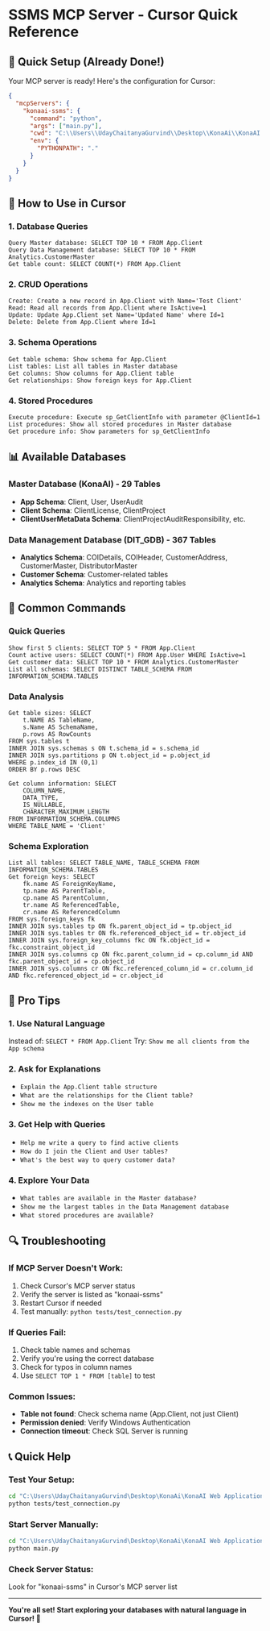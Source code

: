# SSMS MCP Server - Cursor Quick Reference

## 🚀 **Quick Setup (Already Done!)**

Your MCP server is ready! Here's the configuration for Cursor:

```json
{
  "mcpServers": {
    "konaai-ssms": {
      "command": "python",
      "args": ["main.py"],
      "cwd": "C:\\Users\\UdayChaitanyaGurvind\\Desktop\\KonaAi\\KonaAI Web Application\\KonaAI-SSMS-MCP\\mcp-server",
      "env": {
        "PYTHONPATH": "."
      }
    }
  }
}
```

## 🎯 **How to Use in Cursor**

### **1. Database Queries**
```
Query Master database: SELECT TOP 10 * FROM App.Client
Query Data Management database: SELECT TOP 10 * FROM Analytics.CustomerMaster
Get table count: SELECT COUNT(*) FROM App.Client
```

### **2. CRUD Operations**
```
Create: Create a new record in App.Client with Name='Test Client'
Read: Read all records from App.Client where IsActive=1
Update: Update App.Client set Name='Updated Name' where Id=1
Delete: Delete from App.Client where Id=1
```

### **3. Schema Operations**
```
Get table schema: Show schema for App.Client
List tables: List all tables in Master database
Get columns: Show columns for App.Client table
Get relationships: Show foreign keys for App.Client
```

### **4. Stored Procedures**
```
Execute procedure: Execute sp_GetClientInfo with parameter @ClientId=1
List procedures: Show all stored procedures in Master database
Get procedure info: Show parameters for sp_GetClientInfo
```

## 📊 **Available Databases**

### **Master Database (KonaAI) - 29 Tables**
- **App Schema**: Client, User, UserAudit
- **Client Schema**: ClientLicense, ClientProject
- **ClientUserMetaData Schema**: ClientProjectAuditResponsibility, etc.

### **Data Management Database (DIT_GDB) - 367 Tables**
- **Analytics Schema**: COIDetails, COIHeader, CustomerAddress, CustomerMaster, DistributorMaster
- **Customer Schema**: Customer-related tables
- **Analytics Schema**: Analytics and reporting tables

## 🔧 **Common Commands**

### **Quick Queries**
```
Show first 5 clients: SELECT TOP 5 * FROM App.Client
Count active users: SELECT COUNT(*) FROM App.User WHERE IsActive=1
Get customer data: SELECT TOP 10 * FROM Analytics.CustomerMaster
List all schemas: SELECT DISTINCT TABLE_SCHEMA FROM INFORMATION_SCHEMA.TABLES
```

### **Data Analysis**
```
Get table sizes: SELECT 
    t.NAME AS TableName,
    s.Name AS SchemaName,
    p.rows AS RowCounts
FROM sys.tables t
INNER JOIN sys.schemas s ON t.schema_id = s.schema_id
INNER JOIN sys.partitions p ON t.object_id = p.object_id
WHERE p.index_id IN (0,1)
ORDER BY p.rows DESC

Get column information: SELECT 
    COLUMN_NAME,
    DATA_TYPE,
    IS_NULLABLE,
    CHARACTER_MAXIMUM_LENGTH
FROM INFORMATION_SCHEMA.COLUMNS
WHERE TABLE_NAME = 'Client'
```

### **Schema Exploration**
```
List all tables: SELECT TABLE_NAME, TABLE_SCHEMA FROM INFORMATION_SCHEMA.TABLES
Get foreign keys: SELECT 
    fk.name AS ForeignKeyName,
    tp.name AS ParentTable,
    cp.name AS ParentColumn,
    tr.name AS ReferencedTable,
    cr.name AS ReferencedColumn
FROM sys.foreign_keys fk
INNER JOIN sys.tables tp ON fk.parent_object_id = tp.object_id
INNER JOIN sys.tables tr ON fk.referenced_object_id = tr.object_id
INNER JOIN sys.foreign_key_columns fkc ON fk.object_id = fkc.constraint_object_id
INNER JOIN sys.columns cp ON fkc.parent_column_id = cp.column_id AND fkc.parent_object_id = cp.object_id
INNER JOIN sys.columns cr ON fkc.referenced_column_id = cr.column_id AND fkc.referenced_object_id = cr.object_id
```

## 🎯 **Pro Tips**

### **1. Use Natural Language**
Instead of: `SELECT * FROM App.Client`
Try: `Show me all clients from the App schema`

### **2. Ask for Explanations**
- `Explain the App.Client table structure`
- `What are the relationships for the Client table?`
- `Show me the indexes on the User table`

### **3. Get Help with Queries**
- `Help me write a query to find active clients`
- `How do I join the Client and User tables?`
- `What's the best way to query customer data?`

### **4. Explore Your Data**
- `What tables are available in the Master database?`
- `Show me the largest tables in the Data Management database`
- `What stored procedures are available?`

## 🔍 **Troubleshooting**

### **If MCP Server Doesn't Work:**
1. Check Cursor's MCP server status
2. Verify the server is listed as "konaai-ssms"
3. Restart Cursor if needed
4. Test manually: `python tests/test_connection.py`

### **If Queries Fail:**
1. Check table names and schemas
2. Verify you're using the correct database
3. Check for typos in column names
4. Use `SELECT TOP 1 * FROM [table]` to test

### **Common Issues:**
- **Table not found**: Check schema name (App.Client, not just Client)
- **Permission denied**: Verify Windows Authentication
- **Connection timeout**: Check SQL Server is running

## 📞 **Quick Help**

### **Test Your Setup:**
```bash
cd "C:\Users\UdayChaitanyaGurvind\Desktop\KonaAi\KonaAI Web Application\KonaAI-SSMS-MCP\mcp-server"
python tests/test_connection.py
```

### **Start Server Manually:**
```bash
cd "C:\Users\UdayChaitanyaGurvind\Desktop\KonaAi\KonaAI Web Application\KonaAI-SSMS-MCP\mcp-server"
python main.py
```

### **Check Server Status:**
Look for "konaai-ssms" in Cursor's MCP server list

---

**You're all set! Start exploring your databases with natural language in Cursor! 🚀**